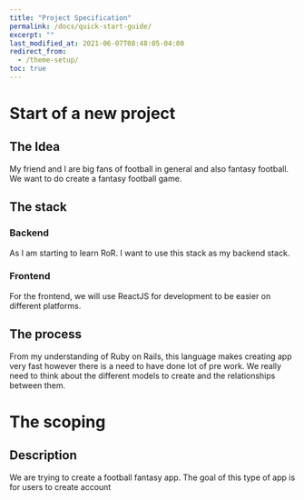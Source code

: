 ```yaml
---
title: "Project Specification"
permalink: /docs/quick-start-guide/
excerpt: ""
last_modified_at: 2021-06-07T08:48:05-04:00
redirect_from:
  - /theme-setup/
toc: true
---
```

# Start of a new project
## The Idea
My friend and I are big fans of football in general and also fantasy football. We want to do create a fantasy football game.
## The stack
### Backend
As I am starting to learn RoR. I want to use this stack as my backend stack.
### Frontend
For the frontend, we will use ReactJS for development to be easier on different platforms.
## The process
From my understanding of Ruby on Rails, this language makes creating app very fast however there is a need to have done lot of pre work. We really need to think about the different models to create and the relationships between them.
# The scoping
## Description
We are trying to create a football fantasy app.
The goal of this type of app is for users to create account 